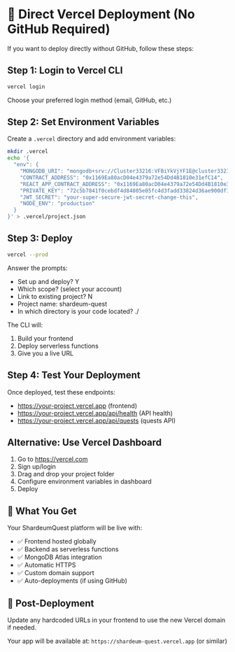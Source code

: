 # 🚀 Direct Vercel Deployment (No GitHub Required)

If you want to deploy directly without GitHub, follow these steps:

## Step 1: Login to Vercel CLI

```bash
vercel login
```
Choose your preferred login method (email, GitHub, etc.)

## Step 2: Set Environment Variables

Create a `.vercel` directory and add environment variables:

```bash
mkdir .vercel
echo '{
  "env": {
    "MONGODB_URI": "mongodb+srv://Cluster33216:VFBiYkVjYF1E@cluster33216.ldxyoqv.mongodb.net/?retryWrites=true&w=majority&appName=Cluster33216",
    "CONTRACT_ADDRESS": "0x1169Ea80acD04e4379a72e54Dd4B1810e31efC14",
    "REACT_APP_CONTRACT_ADDRESS": "0x1169Ea80acD04e4379a72e54Dd4B1810e31efC14",
    "PRIVATE_KEY": "72c5b7841f0cebdf4d84805e05fc4d3fadd33824d36ae900df1a383bc0c4c41a",
    "JWT_SECRET": "your-super-secure-jwt-secret-change-this",
    "NODE_ENV": "production"
  }
}' > .vercel/project.json
```

## Step 3: Deploy

```bash
vercel --prod
```

Answer the prompts:
- Set up and deploy? Y
- Which scope? (select your account)
- Link to existing project? N
- Project name: shardeum-quest
- In which directory is your code located? ./

The CLI will:
1. Build your frontend
2. Deploy serverless functions
3. Give you a live URL

## Step 4: Test Your Deployment

Once deployed, test these endpoints:
- https://your-project.vercel.app (frontend)
- https://your-project.vercel.app/api/health (API health)
- https://your-project.vercel.app/api/quests (quests API)

## Alternative: Use Vercel Dashboard

1. Go to https://vercel.com
2. Sign up/login
3. Drag and drop your project folder
4. Configure environment variables in dashboard
5. Deploy

## 🎯 What You Get

Your ShardeumQuest platform will be live with:
- ✅ Frontend hosted globally
- ✅ Backend as serverless functions
- ✅ MongoDB Atlas integration
- ✅ Automatic HTTPS
- ✅ Custom domain support
- ✅ Auto-deployments (if using GitHub)

## 🔧 Post-Deployment

Update any hardcoded URLs in your frontend to use the new Vercel domain if needed.

Your app will be available at: `https://shardeum-quest.vercel.app` (or similar)